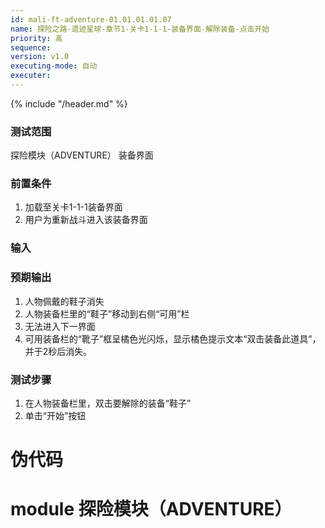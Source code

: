 ```yaml
---
id: mali-ft-adventure-01.01.01.01.07
name: 探险之路-遗迹星球-章节1-关卡1-1-1-装备界面-解除装备-点击开始
priority: 高
sequence: 
version: v1.0
executing-mode: 自动
executer: 
---
```


{% include "/header.md" %}

### 测试范围
  探险模块（ADVENTURE） 装备界面
### 前置条件
  1. 加载至关卡1-1-1装备界面
  2. 用户为重新战斗进入该装备界面
### 输入

### 预期输出
  1. 人物佩戴的鞋子消失
  2. 人物装备栏里的“鞋子”移动到右侧“可用”栏
  3. 无法进入下一界面
  4. 可用装备栏的“靴子”框呈橘色光闪烁，显示橘色提示文本“双击装备此道具”，并于2秒后消失。
### 测试步骤
  1. 在人物装备栏里，双击要解除的装备“鞋子”
  2. 单击“开始”按钮



# 伪代码

# module 探险模块（ADVENTURE）
